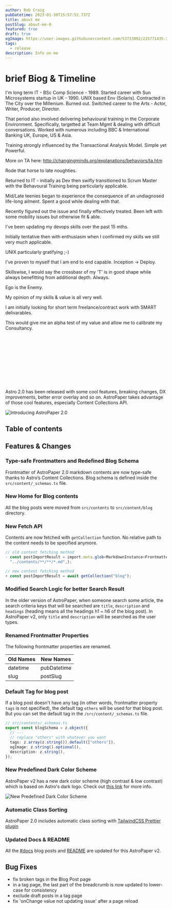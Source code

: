 ```yaml
---
author: Rob Craig
pubDatetime: 2023-01-30T15:57:52.737Z
title: about me
postSlug: about-me-0
featured: true
draft: true
ogImage: https://user-images.githubusercontent.com/53733092/215771435-25408246-2309-4f8b-a781-1f3d93bdf0ec.png
tags:
  - release
description: Info on me
---
```


# brief Biog & Timeline

I'm long term IT - BSc Comp Science - 1989. Started career with Sun Microsystems startup in UK - 1990. UNIX based Env (Solaris). Contracted in The City over the Millenium. Burned out. Switched career to the Arts - Actor, Writer, Producer, Director. 

That period also involved delivering behavioural training in the Corporate Environment. Specifically, targetted at Team Mgmt & dealing with difficult conversations. Worked with numerous including BBC & International Banking UK, Europe, US & Asia. 

Training strongly influenced by the Transactional Analysis Model. Simple yet Powerful.

More on TA here: http://changingminds.org/explanations/behaviors/ta.htm

Rode that horse to late noughties.

Returned to IT - initially as Dev then swifly transitioned to Scrum Master with the Behavoural Training being particularly applicable.

Mid/Late teenies began to experience the consequence of an undiagnosed life-long ailment. Spent a good while dealing with that.

Recently figured out the issue and finally effectively treated. Been left with some mobility issues but otherwise fit & able.

I've been updating my devops skills over the past 15 mths.

Initially tentative then with enthusiasm when I confirmed my skills we still very much applicable.

UNIX particularly gratifying ;-)

I've proven to myself that I am end to end capable. Inception -> Deploy.

Skillswise, I would say the crossbasr of my 'T' is in good shape while always benefitting from additional depth. Always.

Ego is the Enemy.

My opinion of my skills & value is all very well.

I am initially looking for short term freelance/contract work with SMART delivarables.

This would give me an alpha test of my value and allow me to calibrate my Consultancy.

<br />
<br />
<br />
<br />
<br />
<br />
<br />
<br />
<br />

Astro 2.0 has been released with some cool features, breaking changes, DX improvements, better error overlay and so on. AstroPaper takes advantage of those cool features, especially Content Collections API.

<!-- ![Introducing AstroPaper 2.0](https://user-images.githubusercontent.com/53733092/215683840-dc2502f5-8c5a-44f0-a26c-4e7180455056.png) -->

![Introducing AstroPaper 2.0](https://user-images.githubusercontent.com/53733092/215771435-25408246-2309-4f8b-a781-1f3d93bdf0ec.png)

## Table of contents

## Features & Changes

### Type-safe Frontmatters and Redefined Blog Schema

Frontmatter of AstroPaper 2.0 markdown contents are now type-safe thanks to Astro’s Content Collections. Blog schema is defined inside the `src/content/_schemas.ts` file.

### New Home for Blog contents

All the blog posts were moved from `src/contents` to `src/content/blog` directory.

### New Fetch API

Contents are now fetched with `getCollection` function. No relative path to the content needs to be specified anymore.

```ts
// old content fetching method
- const postImportResult = import.meta.glob<MarkdownInstance<Frontmatter>>(
  "../contents/**/**/*.md",);

// new content fetching method
+ const postImportResult = await getCollection("blog");
```

### Modified Search Logic for better Search Result

In the older version of AstroPaper, when someone search some article, the search criteria keys that will be searched are `title`, `description` and `headings` (heading means all the headings h1 ~ h6 of the blog post). In AstroPaper v2, only `title` and `description` will be searched as the user types.

### Renamed Frontmatter Properties

The following frontmatter properties are renamed.

| Old Names | New Names   |
| --------- | ----------- |
| datetime  | pubDatetime |
| slug      | postSlug    |

### Default Tag for blog post

If a blog post doesn't have any tag (in other words, frontmatter property `tags` is not specified), the default tag `others` will be used for that blog post. But you can set the default tag in the `/src/content/_schemas.ts` file.

```ts
// src/contents/_schemas.ts
export const blogSchema = z.object({
  // ---
  // replace "others" with whatever you want
  tags: z.array(z.string()).default(["others"]),
  ogImage: z.string().optional(),
  description: z.string(),
});
```

### New Predefined Dark Color Scheme

AstroPaper v2 has a new dark color scheme (high contrast & low contrast) which is based on Astro's dark logo. Check out [this link](https://astro-paper.pages.dev/posts/predefined-color-schemes#astro-dark) for more info.

![New Predefined Dark Color Scheme](https://user-images.githubusercontent.com/53733092/215680520-59427bb0-f4cb-48c0-bccc-f182a428d72d.svg)

### Automatic Class Sorting

AstroPaper 2.0 includes automatic class sorting with [TailwindCSS Prettier plugin](https://tailwindcss.com/blog/automatic-class-sorting-with-prettier)

### Updated Docs & README

All the [#docs](https://astro-paper.pages.dev/tags/docs/) blog posts and [README](https://github.com/satnaing/astro-paper#readme) are updated for this AstroPaper v2.

## Bug Fixes

- fix broken tags in the Blog Post page
- in a tag page, the last part of the breadcrumb is now updated to lower-case for consistency
- exclude draft posts in a tag page
- fix 'onChange value not updating issue' after a page reload
